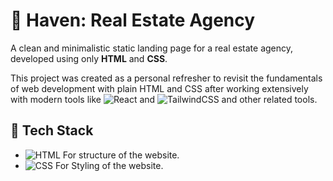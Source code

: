 # 🏡 Haven: Real Estate Agency

A clean and minimalistic static landing page for a real estate agency, developed using only **HTML** and **CSS**.  

This project was created as a personal refresher to revisit the fundamentals of web development with plain HTML and CSS after working extensively with modern tools like ![React](https://img.shields.io/badge/-React-61DAFB?logo=react&logoColor=white&style=flat) and ![TailwindCSS](https://img.shields.io/badge/-TailwindCSS-38B2AC?logo=tailwind-css&logoColor=white&style=flat) and other related tools.  

## 🧰 Tech Stack
- ![HTML](https://img.shields.io/badge/-HTML5-orange?logo=html5&logoColor=white&style=flat) For structure of the website.
- ![CSS](https://img.shields.io/badge/-CSS3-blue?logo=css3&logoColor=white&style=flat) For Styling of the website.
